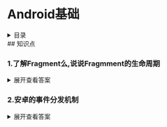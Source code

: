 # Android基础

<details>
<summary>目录</summary>
## 内容目录
- [1.了解Fragment么,说说Fragmment的生命周期](#1.了解Fragment么,说说Fragmment的生命周期)
- [2.安卓的事件分发机制](#2.安卓的事件分发机制)

</details>
## 知识点

### 1.了解Fragment么,说说Fragmment的生命周期  
<details>
<summary>展开查看答案</summary>
一张图概括,详细请看博客链接[Fragment生命周期](http://pvphero.github.io/2018/03/13/20180313AndroidInterViewFragment/)
![图片](https://dn-coding-net-production-pp.qbox.me/de6215bc-2e4d-43db-bc39-45526fe33a01.png)  
</details>

### 2.安卓的事件分发机制  
<details>
<summary>展开查看答案</summary>  

   - Android事件的基础知识：  
   所有的Touch事件都封装到MotionEvent里面
   事件处理包括三种情况，分别为：`传递—-dispatchTouchEvent()函数`、`拦截—-
   onInterceptTouchEvent()函数`、`消费—-onTouchEvent()函数`和`OnTouchListener`  
   事件类型分为`ACTION_DOWN`, `ACTION_UP`, `ACTION_MOVE`, `ACTION_POINTER_DOWN`,
   `ACTION_POINTER_UP`, `ACTION_CANCEL`等  
   每个事件都是以`ACTION_DOWN`开始`ACTION_UP`结束 
   
   - Android事件传递流程：
     1. 事件都是从`Activity.dispatchTouchEvent()`开始传递  
     2. 事件由父View传递给子View，ViewGroup可以通过`onInterceptTouchEvent()`方法对事件拦截，
     停止其向子view传递  
     3. 如果事件从上往下传递过程中一直没有被停止，且最底层子View没有消费事件，**事件会反向往上传递
     **,这时父View(ViewGroup)可以进行消费，如果还是没有被消费的话，最后会
     `Activityon.TouchEvent()`函数。  
     4. 如果View没有对ACTION_DOWN进行消费，之后的其他事件不会传递过来，也就是说ACTION_DOWN必须
     返回true，之后的事件才会传递进来OnTouchListener优先于onTouchEvent()对事件进行消费
     
    - 三张效果图辅助理解  
    **View不处理事件流程图（View没有消费事件)**
    ![](https://ws4.sinaimg.cn/large/006tKfTcly1fpzlduduzzj31ga0y8jxd.jpg)
    
    **View处理事件**  
    ![](https://ws3.sinaimg.cn/large/006tKfTcly1fpzlek9w6cj31gs0xygrl.jpg)
    
    **事件拦截**  
    ![](https://ws1.sinaimg.cn/large/006tKfTcly1fpzlexpyxjj31ge0xkn31.jpg)
    
    > [Android-三张图搞定Touch事件传递机制](http://hanhailong.com/2015/09/24/Android-三张图搞定Touch事件传递机制/)
    </details>



**[⬆ 回到顶部](#Android基础)**